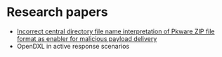# Research papers

 - [Incorrect central directory file name interpretation of Pkware ZIP file format as enabler for malicious payload delivery](ZIPconfusion/)
 - OpenDXL in active response scenarios

